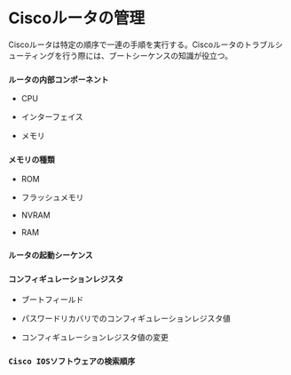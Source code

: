 # Ciscoルータの管理
Ciscoルータは特定の順序で一連の手順を実行する。Ciscoルータのトラブルシューティングを行う際には、ブートシーケンスの知識が役立つ。

### `ルータの内部コンポーネント`

- CPU

- インターフェイス

- メモリ

### `メモリの種類`

- ROM

- フラッシュメモリ

- NVRAM

- RAM

### `ルータの起動シーケンス`

### `コンフィギュレーションレジスタ`

- ブートフィールド

- パスワードリカバリでのコンフィギュレーションレジスタ値

- コンフィギュレーションレジスタ値の変更

### `Cisco IOSソフトウェアの検索順序`
